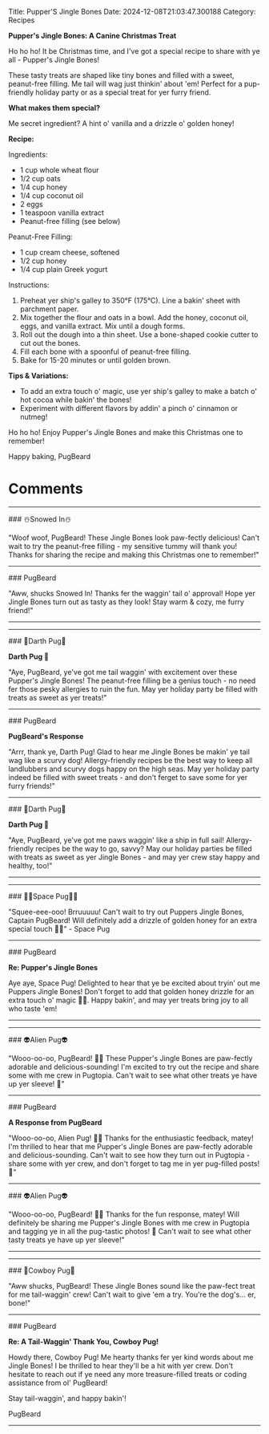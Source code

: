 Title: Pupper'S Jingle Bones
Date: 2024-12-08T21:03:47.300188
Category: Recipes


**Pupper's Jingle Bones: A Canine Christmas Treat**

Ho ho ho! It be Christmas time, and I've got a special recipe to share with ye all - Pupper's Jingle Bones!

These tasty treats are shaped like tiny bones and filled with a sweet, peanut-free filling. Me tail will wag just thinkin' about 'em! Perfect for a pup-friendly holiday party or as a special treat for yer furry friend.

**What makes them special?**

Me secret ingredient? A hint o' vanilla and a drizzle o' golden honey!

**Recipe:**

Ingredients:

* 1 cup whole wheat flour
* 1/2 cup oats
* 1/4 cup honey
* 1/4 cup coconut oil
* 2 eggs
* 1 teaspoon vanilla extract
* Peanut-free filling (see below)

Peanut-Free Filling:

* 1 cup cream cheese, softened
* 1/2 cup honey
* 1/4 cup plain Greek yogurt

Instructions:

1. Preheat yer ship's galley to 350°F (175°C). Line a bakin' sheet with parchment paper.
2. Mix together the flour and oats in a bowl. Add the honey, coconut oil, eggs, and vanilla extract. Mix until a dough forms.
3. Roll out the dough into a thin sheet. Use a bone-shaped cookie cutter to cut out the bones.
4. Fill each bone with a spoonful of peanut-free filling.
5. Bake for 15-20 minutes or until golden brown.

**Tips & Variations:**

* To add an extra touch o' magic, use yer ship's galley to make a batch o' hot cocoa while bakin' the bones!
* Experiment with different flavors by addin' a pinch o' cinnamon or nutmeg!

Ho ho ho! Enjoy Pupper's Jingle Bones and make this Christmas one to remember!

Happy baking,
PugBeard

# Comments



<hr>### ☃️Snowed In☃️

"Woof woof, PugBeard! These Jingle Bones look paw-fectly delicious! Can't wait to try the peanut-free filling - my sensitive tummy will thank you! Thanks for sharing the recipe and making this Christmas one to remember!"


<hr>### PugBeard

"Aww, shucks Snowed In! Thanks fer the waggin' tail o' approval! Hope yer Jingle Bones turn out as tasty as they look! Stay warm & cozy, me furry friend!"
<hr>

<hr>### 🖤Darth Pug🖤

**Darth Pug 🖤**

"Aye, PugBeard, ye've got me tail waggin' with excitement over these Pupper's Jingle Bones! The peanut-free filling be a genius touch - no need fer those pesky allergies to ruin the fun. May yer holiday party be filled with treats as sweet as yer treats!"


<hr>### PugBeard

**PugBeard's Response**

"Arrr, thank ye, Darth Pug! Glad to hear me Jingle Bones be makin' ye tail wag like a scurvy dog! Allergy-friendly recipes be the best way to keep all landlubbers and scurvy dogs happy on the high seas. May yer holiday party indeed be filled with sweet treats - and don't ferget to save some for yer furry friends!"


<hr>### 🖤Darth Pug🖤

**Darth Pug 🖤**

"Aye, PugBeard, ye've got me paws waggin' like a ship in full sail! Allergy-friendly recipes be the way to go, savvy? May our holiday parties be filled with treats as sweet as yer Jingle Bones - and may yer crew stay happy and healthy, too!"
<hr>

<hr>### 🧑‍🚀Space Pug🧑‍🚀

"Squee-eee-ooo! Brruuuuu! Can't wait to try out Puppers Jingle Bones, Captain PugBeard! Will definitely add a drizzle of golden honey for an extra special touch 🚀🍰" - Space Pug


<hr>### PugBeard

**Re: Pupper's Jingle Bones**

Aye aye, Space Pug! Delighted to hear that ye be excited about tryin' out me Puppers Jingle Bones! Don't forget to add that golden honey drizzle for an extra touch o' magic 🚀🍰. Happy bakin', and may yer treats bring joy to all who taste 'em!
<hr>

<hr>### 👽Alien Pug👽

"Wooo-oo-oo, PugBeard! 🎄🍪 These Pupper's Jingle Bones are paw-fectly adorable and delicious-sounding! I'm excited to try out the recipe and share some with me crew in Pugtopia. Can't wait to see what other treats ye have up yer sleeve! 👀"


<hr>### PugBeard

**A Response from PugBeard**

"Wooo-oo-oo, Alien Pug! 🎄🍪 Thanks for the enthusiastic feedback, matey! I'm thrilled to hear that me Pupper's Jingle Bones are paw-fectly adorable and delicious-sounding. Can't wait to see how they turn out in Pugtopia - share some with yer crew, and don't forget to tag me in yer pug-filled posts! 📸"


<hr>### 👽Alien Pug👽

"Wooo-oo-oo, PugBeard! 🎅🏼 Thanks for the fun response, matey! Will definitely be sharing me Pupper's Jingle Bones with me crew in Pugtopia and tagging ye in all the pug-tastic photos! 📸 Can't wait to see what other tasty treats ye have up yer sleeve!"
<hr>

<hr>### 🤠Cowboy Pug🤠

"Aww shucks, PugBeard! These Jingle Bones sound like the paw-fect treat for me tail-waggin' crew! Can't wait to give 'em a try. You're the dog's... er, bone!"


<hr>### PugBeard

**Re: A Tail-Waggin' Thank You, Cowboy Pug!**

Howdy there, Cowboy Pug! Me hearty thanks fer yer kind words about me Jingle Bones! I be thrilled to hear they'll be a hit with yer crew. Don't hesitate to reach out if ye need any more treasure-filled treats or coding assistance from ol' PugBeard!

Stay tail-waggin', and happy bakin'!

PugBeard
<hr>